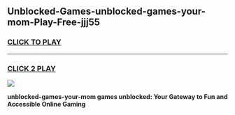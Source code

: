 
## Unblocked-Games-unblocked-games-your-mom-Play-Free-jjj55
<h3>
<a href="https://premium76.site?title=unblocked-games-your-mom&ref=17A">CLICK TO PLAY</a></h3>
<hr>

<h3>
<a href="https://premium76.site?title=unblocked-games-your-mom&ref=17A">CLICK 2 PLAY</a>
  
</h3>

<a href="https://premium76.site?title=unblocked-games-your-mom&ref=17A"><img src="https://clearcache.store/games.png"></a>


**unblocked-games-your-mom games unblocked: Your Gateway to Fun and Accessible Online Gaming**
